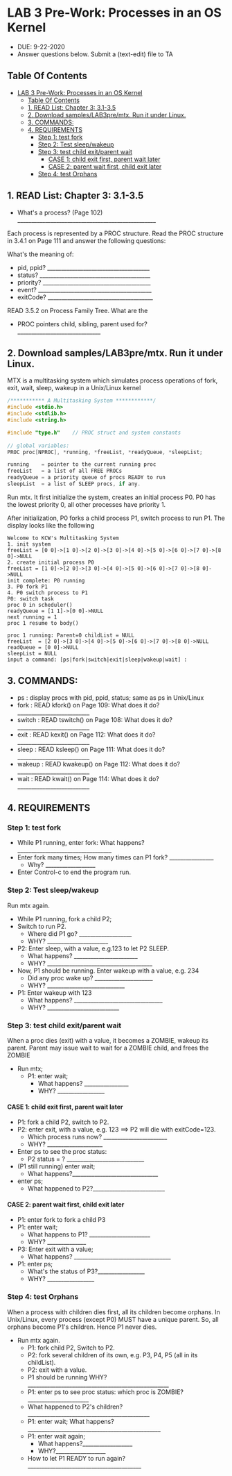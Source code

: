 
# LAB 3 Pre-Work: Processes in an OS Kernel
- DUE: 9-22-2020
- Answer questions below. Submit a (text-edit) file to TA

## Table Of Contents
- [LAB 3 Pre-Work: Processes in an OS Kernel](#lab-3-pre-work-processes-in-an-os-kernel)
  - [Table Of Contents](#table-of-contents)
  - [1. READ List: Chapter 3: 3.1-3.5](#1-read-list-chapter-3-31-35)
  - [2. Download samples/LAB3pre/mtx. Run it under Linux.](#2-download-sampleslab3premtx-run-it-under-linux)
  - [3. COMMANDS:](#3-commands)
  - [4. REQUIREMENTS](#4-requirements)
    - [Step 1: test fork](#step-1-test-fork)
    - [Step 2: Test sleep/wakeup](#step-2-test-sleepwakeup)
    - [Step 3: test child exit/parent wait](#step-3-test-child-exitparent-wait)
      - [CASE 1: child exit first, parent wait later](#case-1-child-exit-first-parent-wait-later)
      - [CASE 2: parent wait first, child exit later](#case-2-parent-wait-first-child-exit-later)
    - [Step 4: test Orphans](#step-4-test-orphans)

## 1. READ List: Chapter 3: 3.1-3.5

- What's a process? (Page 102) __________________________________________________
	     
Each process is represented by a PROC structure.
Read the PROC structure in 3.4.1 on Page 111 and answer the following questions:

What's the meaning of:
- pid, ppid? _____________________________________
- status? ________________________________________
- priority? _______________________________________
- event? _________________________________________
- exitCode? ______________________________________

READ 3.5.2 on Process Family Tree. What are the
- PROC pointers child, sibling, parent used for?______________________________
	     
## 2. Download samples/LAB3pre/mtx. Run it under Linux.
MTX is a multitasking system which simulates process operations of fork, exit, wait, sleep, wakeup in a Unix/Linux kernel

```c   
/*********** A Multitasking System ************/
#include <stdio.h>
#include <stdlib.h>
#include <string.h>

#include "type.h"    // PROC struct and system constants
	
// global variables:
PROC proc[NPROC], *running, *freeList, *readyQueue, *sleepList; 

running    = pointer to the current running proc
freeList   = a list of all FREE PROCs
readyQueue = a priority queue of procs READY to run
sleepList  = a list of SLEEP procs, if any.
```

Run mtx. It first initialize the system, creates an initial process P0. P0 has the lowest priority 0, all other processes have priority 1. 

After initialization, P0 forks a child process P1, switch process to run P1. The display looks like the following

```
Welcome to KCW's Multitasking System
1. init system
freeList = [0 0]->[1 0]->[2 0]->[3 0]->[4 0]->[5 0]->[6 0]->[7 0]->[8 0]->NULL
2. create initial process P0
freeList = [1 0]->[2 0]->[3 0]->[4 0]->[5 0]->[6 0]->[7 0]->[8 0]->NULL
init complete: P0 running
3. P0 fork P1
4. P0 switch process to P1
P0: switch task
proc 0 in scheduler()
readyQueue = [1 1]->[0 0]->NULL
next running = 1
proc 1 resume to body()

proc 1 running: Parent=0 childList = NULL
freeList  = [2 0]->[3 0]->[4 0]->[5 0]->[6 0]->[7 0]->[8 0]->NULL
readQueue = [0 0]->NULL
sleepList = NULL
input a command: [ps|fork|switch|exit|sleep|wakeup|wait] : 
```
## 3. COMMANDS:
- ps     : display procs with pid, ppid, status; same as ps in Unix/Linux
- fork   : READ kfork()   on Page 109: What does it do? __________________________
- switch : READ tswitch() on Page 108: What does it do? __________________________
- exit   : READ kexit()   on Page 112: What does it do? __________________________
- sleep  : READ ksleep()  on Page 111: What does it do? __________________________
- wakeup : READ kwakeup() on Page 112: What does it do? __________________________
- wait   : READ kwait()   on Page 114: What does it do? __________________________

## 4. REQUIREMENTS 
### Step 1: test fork
- While P1 running, enter fork: What happens? __________________________________
- Enter fork many times; How many times can P1 fork? ________________
  - Why? __________________
- Enter Control-c to end the program run.


### Step 2: Test sleep/wakeup
Run mtx again.
- While P1 running, fork a child P2;
- Switch to run P2.
  - Where did P1 go? ___________________
  - WHY? ______________________
- P2: Enter sleep, with a value, e.g.123 to let P2 SLEEP.
  - What happens? _______________________
  - WHY? ______________________________________
- Now, P1 should be running. Enter wakeup with a value, e.g. 234
  - Did any proc wake up? _____________________ 
  - WHY? ____________________________
- P1: Enter wakeup with 123
  - What happens? ________________________________ 
  - WHY? __________________________


### Step 3: test child exit/parent wait
When a proc dies (exit) with a value, it becomes a ZOMBIE, wakeup its parent.
Parent may issue wait to wait for a ZOMBIE child, and frees the ZOMBIE

- Run mtx;
  - P1: enter wait;
    - What happens? ________________ 
    - WHY? _________________

#### CASE 1: child exit first, parent wait later
- P1: fork a child P2, switch to P2.
- P2: enter exit, with a value, e.g. 123 ==> P2 will die with exitCode=123.
  - Which process runs now? _______________________
  -  WHY? ____________________
- Enter ps to see the proc status:
  - P2 status = ? ____________________________
- (P1 still running) enter wait;
  - What happens?_______________________________
- enter ps;
  - What happened to P2?__________________________

#### CASE 2: parent wait first, child exit later
- P1: enter fork to fork a child P3
- P1: enter wait;
  - What happens to P1? ______________________
  - WHY? ______________
- P3: Enter exit with a value; 
  - What happens? ___________________________________
- P1: enter ps; 
  - What's the status of P3?_________________ 
  - WHY? _________________
	     
### Step 4: test Orphans
	     
When a process with children dies first, all its children become orphans.
In Unix/Linux, every process (except P0) MUST have a unique parent.
So, all orphans become P1's children. Hence P1 never dies.

- Run mtx again.
  - P1: fork child P2, Switch to P2.
  - P2: fork several children of its own, e.g. P3, P4, P5 (all in its childList).
  - P2: exit with a value. 
  - P1 should be running WHY?___________________________________________________
  - P1: enter ps to see proc status: which proc is ZOMBIE?______________________
  - What happened to P2's children? ____________________________________________
  - P1: enter wait; What happens? ________________________________________________
  - P1: enter wait again;
    - What happens?__________________ 
    - WHY?__________________
  - How to let P1 READY to run again?_________________________________________



  